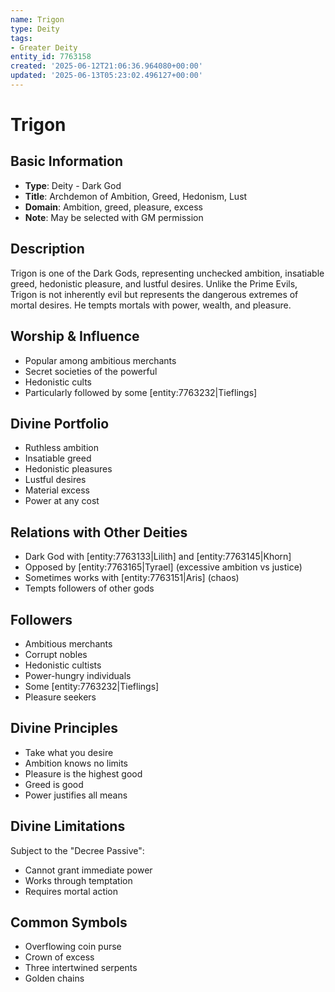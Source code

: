 ```yaml
---
name: Trigon
type: Deity
tags:
- Greater Deity
entity_id: 7763158
created: '2025-06-12T21:06:36.964080+00:00'
updated: '2025-06-13T05:23:02.496127+00:00'
---
```


# Trigon

## Basic Information
- **Type**: Deity - Dark God
- **Title**: Archdemon of Ambition, Greed, Hedonism, Lust
- **Domain**: Ambition, greed, pleasure, excess
- **Note**: May be selected with GM permission

## Description
Trigon is one of the Dark Gods, representing unchecked ambition, insatiable greed, hedonistic pleasure, and lustful desires. Unlike the Prime Evils, Trigon is not inherently evil but represents the dangerous extremes of mortal desires. He tempts mortals with power, wealth, and pleasure.

## Worship & Influence
- Popular among ambitious merchants
- Secret societies of the powerful
- Hedonistic cults
- Particularly followed by some [entity:7763232|Tieflings]

## Divine Portfolio
- Ruthless ambition
- Insatiable greed
- Hedonistic pleasures
- Lustful desires
- Material excess
- Power at any cost

## Relations with Other Deities
- Dark God with [entity:7763133|Lilith] and [entity:7763145|Khorn]
- Opposed by [entity:7763165|Tyrael] (excessive ambition vs justice)
- Sometimes works with [entity:7763151|Aris] (chaos)
- Tempts followers of other gods

## Followers
- Ambitious merchants
- Corrupt nobles
- Hedonistic cultists
- Power-hungry individuals
- Some [entity:7763232|Tieflings]
- Pleasure seekers

## Divine Principles
- Take what you desire
- Ambition knows no limits
- Pleasure is the highest good
- Greed is good
- Power justifies all means

## Divine Limitations
Subject to the "Decree Passive":
- Cannot grant immediate power
- Works through temptation
- Requires mortal action

## Common Symbols
- Overflowing coin purse
- Crown of excess
- Three intertwined serpents
- Golden chains